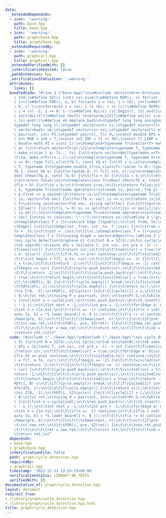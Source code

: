```yaml
---
data:
  _extendedDependsOn:
  - icon: ':warning:'
    path: base.hpp
    title: base.hpp
  - icon: ':warning:'
    path: graph/base.hpp
    title: graph/base.hpp
  _extendedRequiredBy:
  - icon: ':warning:'
    path: graph/all.hpp
    title: graph/all.hpp
  _extendedVerifiedWith: []
  _isVerificationFailed: false
  _pathExtension: hpp
  _verificationStatusIcon: ':warning:'
  attributes:
    links: []
  bundledCode: "#line 2 \"base.hpp\"\n\n#include <bits/stdc++.h>\n\nusing namespace\
    \ std;\n#define SZ(x) (int) (x).size()\n#define REP(i, n) for(int i = 0; i < (n);\
    \ i++)\n#define FOR(i, a, b) for(auto i = (a); i < (b); i++)\n#define For(i, a,\
    \ b, c) \\\n\tfor(auto i = (a); i != (b); i += (c))\n#define REPR(i, n) for(auto\
    \ i = (n) -1; i >= 0; i--)\n#define ALL(s) (s).begin(), (s).end()\n#define so(V)\
    \ sort(ALL(V))\n#define rev(V) reverse(ALL(V))\n#define uni(v) v.erase(unique(ALL(v)),\
    \ (v).end())\n#define eb emplace_back\n\ntypedef long long unsigned int llu;\n\
    typedef long long ll;\ntypedef vector<int> vi;\ntypedef vector<ll> vll;\ntypedef\
    \ vector<bool> vb;\ntypedef vector<vi> vvi;\ntypedef vector<vll> vvll;\ntypedef\
    \ pair<int, int> PI;\ntypedef pair<ll, ll> PL;\nconst double EPS = 1e-9;\nconst\
    \ int MOD = 1e9 + 7;\nconst int INF = (1 << 30);\nconst ll LINF = 1e18;\nconst\
    \ double math_PI = acos(-1);\n\ntemplate<typename T>\nvector<T> make_v(size_t\
    \ a) {\n\treturn vector<T>(a);\n}\n\ntemplate<typename T, typename... Ts>\nauto\
    \ make_v(size_t a, Ts... ts) {\n\treturn vector<decltype(make_v<T>(ts...))>(\n\
    \t\ta, make_v<T>(ts...));\n}\n\ntemplate<typename T, typename V>\ntypename enable_if<is_class<T>::value\
    \ == 0>::type fill_v(\n\tT& t, const V& v) {\n\tt = v;\n}\n\ntemplate<typename\
    \ T, typename V>\ntypename enable_if<is_class<T>::value != 0>::type fill_v(\n\t\
    T& t, const V& v) {\n\tfor(auto& e: t) fill_v(e, v);\n}\n\ntemplate<class T>\n\
    bool chmax(T& a, const T& b) {\n\tif(a < b) {\n\t\ta = b;\n\t\treturn true;\n\t\
    }\n\treturn false;\n}\n\ntemplate<class T>\nbool chmin(T& a, const T& b) {\n\t\
    if(a > b) {\n\t\ta = b;\n\t\treturn true;\n\t}\n\treturn false;\n}\n\ntemplate<typename\
    \ S, typename T>\nistream& operator>>(istream& is, pair<S, T>& p) {\n\tcin >>\
    \ p.first >> p.second;\n\treturn is;\n}\n\ntemplate<typename T>\nistream& operator>>(istream&\
    \ is, vector<T>& vec) {\n\tfor(T& x: vec) is >> x;\n\treturn is;\n}\n\ntemplate<typename\
    \ T>\nstring join(vector<T>& vec, string splitter) {\n\tstringstream ss;\n\tREP(i,\
    \ SZ(vec)) {\n\t\tif(i != 0) ss << splitter;\n\t\tss << vec[i];\n\t}\n\treturn\
    \ ss.str();\n}\n\ntemplate<typename T>\nostream& operator<<(ostream& os, vector<T>&\
    \ vec) {\n\tos << join(vec, \" \");\n\treturn os;\n}\n#line 3 \"graph/base.hpp\"\
    \ntemplate<class T = ll>\nstruct Edge {\npublic:\n\tint from, to;\n\tT cost;\n\
    \tEdge() {\n\t}\n\tEdge(int _from, int _to, T _cost) {\n\t\tfrom = _from;\n\t\t\
    to = _to;\n\t\tcost = _cost;\n\t}\n};\ntemplate<class T = ll>\nusing Edges = vector<Edge<T>>;\n\
    template<class T = ll>\nusing Graph = vector<Edges<T>>;\n#line 3 \"graph/cycle_detection.hpp\"\
    \nvi cycle_detection(Graph<>& G) {\n\tint N = SZ(G);\n\tvi cycle;\n\tvb visited(N);\n\
    \tvb seen(N);\n\tauto dfs = [&](auto f, int cur, int pre = -1) -> int {\n\t\t\
    if(seen[cur]) {\n\t\t\treturn cur;\n\t\t}\n\t\tseen[cur] = true;\n\t\tfor(Edge\
    \ e: G[cur]) {\n\t\t\tif(e.to == pre) continue;\n\t\t\tif(visited[e.to]) continue;\n\
    \t\t\tint begin = f(f, e.to, cur);\n\t\t\tif(begin == -2) {\n\t\t\t\tvisited[cur]\
    \ = true;\n\t\t\t\treturn -2;\n\t\t\t}\n\t\t\tif(begin == -1) continue;\n\t\t\t\
    if(begin == cur) {\n\t\t\t\tcycle.push_back(cur);\n\t\t\t\tvisited[cur] = true;\n\
    \t\t\t\treturn -2;\n\t\t\t}\n\t\t\tcycle.push_back(cur);\n\t\t\tvisited[cur] =\
    \ true;\n\t\t\treturn begin;\n\t\t}\n\t\tvisited[cur] = true;\n\t\treturn -1;\n\
    \t};\n\tREP(i, N) {\n\t\tif(!cycle.empty()) break;\n\t\tif(visited[i]) continue;\n\
    \t\tdfs(dfs, i);\n\t}\n\tif(cycle.empty()) {\n\t\treturn vi();\n\t}\n\trev(cycle);\n\
    \tvi C(N, -1);\n\tREP(i, SZ(cycle)) {\n\t\tC[cycle[i]] = i;\n\t}\n\tint ind =\
    \ 0;\n\tvi ret;\n\tusing P = pair<int, int>;\n\tset<P> S;\n\twhile(ind != -1)\
    \ {\n\t\tint v = cycle[ind];\n\t\tret.push_back(v);\n\t\tS.insert({ ind, SZ(ret)\
    \ - 1 });\n\t\tint next = -1;\n\t\tint pre = -1;\n\t\tfor(Edge e: G[v]) {\n\t\t\
    \tint n = C[e.to];\n\t\t\tif(n == -1) continue;\n\t\t\tif(n < ind) {\n\t\t\t\t\
    auto [a, b] = *S.lower_bound({ n, 0 });\n\t\t\t\tif(a != n) continue;\n\t\t\t\t\
    chmax(pre, b);\n\t\t\t}\n\t\t\tchmax(next, n);\n\t\t}\n\t\tif(pre != -1) {\n\t\
    \t\tvi new_ret;\n\t\t\tFOR(i, pre, SZ(ret)) {\n\t\t\t\tnew_ret.push_back(ret[i]);\n\
    \t\t\t}\n\t\t\tret = new_ret;\n\t\t\treturn ret;\n\t\t}\n\t\tind = next;\n\t}\n\
    \treturn ret;\n}\n"
  code: "#include \"../base.hpp\"\n#include \"./base.hpp\"\nvi cycle_detection(Graph<>&\
    \ G) {\n\tint N = SZ(G);\n\tvi cycle;\n\tvb visited(N);\n\tvb seen(N);\n\tauto\
    \ dfs = [&](auto f, int cur, int pre = -1) -> int {\n\t\tif(seen[cur]) {\n\t\t\
    \treturn cur;\n\t\t}\n\t\tseen[cur] = true;\n\t\tfor(Edge e: G[cur]) {\n\t\t\t\
    if(e.to == pre) continue;\n\t\t\tif(visited[e.to]) continue;\n\t\t\tint begin\
    \ = f(f, e.to, cur);\n\t\t\tif(begin == -2) {\n\t\t\t\tvisited[cur] = true;\n\t\
    \t\t\treturn -2;\n\t\t\t}\n\t\t\tif(begin == -1) continue;\n\t\t\tif(begin ==\
    \ cur) {\n\t\t\t\tcycle.push_back(cur);\n\t\t\t\tvisited[cur] = true;\n\t\t\t\t\
    return -2;\n\t\t\t}\n\t\t\tcycle.push_back(cur);\n\t\t\tvisited[cur] = true;\n\
    \t\t\treturn begin;\n\t\t}\n\t\tvisited[cur] = true;\n\t\treturn -1;\n\t};\n\t\
    REP(i, N) {\n\t\tif(!cycle.empty()) break;\n\t\tif(visited[i]) continue;\n\t\t\
    dfs(dfs, i);\n\t}\n\tif(cycle.empty()) {\n\t\treturn vi();\n\t}\n\trev(cycle);\n\
    \tvi C(N, -1);\n\tREP(i, SZ(cycle)) {\n\t\tC[cycle[i]] = i;\n\t}\n\tint ind =\
    \ 0;\n\tvi ret;\n\tusing P = pair<int, int>;\n\tset<P> S;\n\twhile(ind != -1)\
    \ {\n\t\tint v = cycle[ind];\n\t\tret.push_back(v);\n\t\tS.insert({ ind, SZ(ret)\
    \ - 1 });\n\t\tint next = -1;\n\t\tint pre = -1;\n\t\tfor(Edge e: G[v]) {\n\t\t\
    \tint n = C[e.to];\n\t\t\tif(n == -1) continue;\n\t\t\tif(n < ind) {\n\t\t\t\t\
    auto [a, b] = *S.lower_bound({ n, 0 });\n\t\t\t\tif(a != n) continue;\n\t\t\t\t\
    chmax(pre, b);\n\t\t\t}\n\t\t\tchmax(next, n);\n\t\t}\n\t\tif(pre != -1) {\n\t\
    \t\tvi new_ret;\n\t\t\tFOR(i, pre, SZ(ret)) {\n\t\t\t\tnew_ret.push_back(ret[i]);\n\
    \t\t\t}\n\t\t\tret = new_ret;\n\t\t\treturn ret;\n\t\t}\n\t\tind = next;\n\t}\n\
    \treturn ret;\n}"
  dependsOn:
  - base.hpp
  - graph/base.hpp
  isVerificationFile: false
  path: graph/cycle_detection.hpp
  requiredBy:
  - graph/all.hpp
  timestamp: '2022-12-31 13:55:15+09:00'
  verificationStatus: LIBRARY_NO_TESTS
  verifiedWith: []
documentation_of: graph/cycle_detection.hpp
layout: document
redirect_from:
- /library/graph/cycle_detection.hpp
- /library/graph/cycle_detection.hpp.html
title: graph/cycle_detection.hpp
---
```

